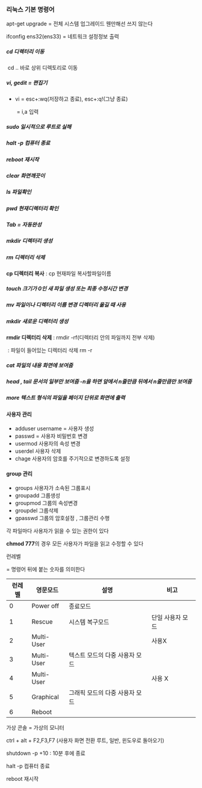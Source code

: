 ### 리눅스 기본 명령어

apt-get upgrade = 전체 시스템 업그레이드 웬만해선 쓰지 않는다

ifconfig ens32(ens33) = 네트워크 설정정보 출력

##### cd 디렉터리 이동 

​	cd .. 바로 상위 디렉토리로 이동

##### vi, gedit = 편집기

 - vi = esc+:wq(저장하고 종료), esc+:q!(그냥 종료)

   ​	= i,a 입력

##### sudo 일시적으로 루트로 실해

##### halt -p 컴퓨터 종료

##### reboot 재시작

##### clear 화면깨끗이

##### ls 파일확인 

##### pwd 현재디렉터리 확인

##### Tab = 자동완성

##### mkdir 디렉터리 생성

##### rm 디렉터리 삭제

**cp 디렉터리 복사** : cp 현재파일 복사할파일이름

##### touch 크기가 0인 새 파일 생성 또는 최종 수정시간 변경

##### mv 파일이나 디렉터리 이름 변경 디렉터리 옮길 때 사용

##### mkdir  새로운 디렉터리 생성

**rmdir 디렉터리 삭제** : rmdir -rf(디렉터리 안의 파일까지 전부 삭제)

​									: 파일이 들어있는 디렉터리 삭제 rm -r

##### cat  파일의 내용 화면에 보여줌 

##### head , tail  문서의 일부만 보여줌 -n을 하면 앞에서 n줄만큼 뒤에서 n줄만큼만 보여줌

##### more 텍스트 형식의 파일을 페이지 단위로 화면에 출력 



#### 사용자 관리

- adduser username = 사용자 생성
- passwd = 사용자 비밀번호 변경
- usermod 사용자의 속성 변경
- userdel 사용자 삭제
- chage 사용자의 암호를 주기적으로 변경하도록 설정

#### group 관리

- groups 사용자가 소속된 그룹표시
- groupadd 그룹생성
- groupmod 그룹의 속성변경 
- groupdel 그룹삭제
- gpasswd 그룹의 암호설정 , 그룹관리 수행



각 파일마다 사용자가 읽을 수 있는 권한이 있다 

**chmod 777**의 경우 모든 사용자가 파일을 읽고 수정할 수 있다



런레벨

 = 명령어 뒤에 붙는 숫자를 의미한다 

| 런레벨 | 영문모드   | 설명                           | 비고             |
| ------ | ---------- | ------------------------------ | ---------------- |
| 0      | Power off  | 종료모드                       |                  |
| 1      | Rescue     | 시스템 복구모드                | 단일 사용자 모드 |
| 2      | Multi-User |                                | 사용X            |
| 3      | Multi-User | 텍스트 모드의 다중 사용자 모드 |                  |
| 4      | Multi-User |                                | 사용 X           |
| 5      | Graphical  | 그래픽 모드의 다중 사용자 모드 |                  |
| 6      | Reboot     |                                |                  |

가상 콘솔 = 가상의 모니터

ctrl + alt + F2,F3,F7 (사용자 화면 전환 루트, 일반, 윈도우로 돌아오기)



shutdown -p +10 : 10분 후에 종료

halt -p 컴퓨터 종료

reboot 재시작